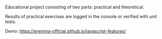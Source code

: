 Educational project consisting of two parts: practical and theoretical.

Results of practical exercises are logged in the console or verified with unit tests.

Demo: https://eremina-official.github.io/javascript-features/